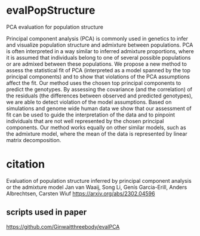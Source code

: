 # evalPopStructure
PCA evaluation for population structure

Principal component analysis (PCA) is commonly used in genetics to infer and visualize population structure and admixture between populations. PCA is often interpreted in a way similar to inferred admixture proportions, where it is assumed that individuals belong to one of several possible populations or are admixed between these populations. We propose a new method to assess the statistical fit of PCA (interpreted as a model spanned by the top principal components) and to show that violations of the PCA assumptions affect the fit. Our method uses the chosen top principal components to predict the genotypes. By assessing the covariance (and the correlation) of the residuals (the differences between observed and predicted genotypes), we are able to detect violation of the model assumptions. Based on simulations and genome wide human data we show that our assessment of fit can be used to guide the interpretation of the data and to pinpoint individuals that are not well represented by the chosen principal components. Our method works equally on other similar models, such as the admixture model, where the mean of the data is represented by linear matrix decomposition. 






# citation
Evaluation of population structure inferred by principal component analysis or the admixture model
Jan van Waaij, Song Li, Genís Garcia-Erill, Anders Albrechtsen, Carsten Wiuf
https://arxiv.org/abs/2302.04596

## scripts used in paper
https://github.com/Ginwaitthreebody/evalPCA
